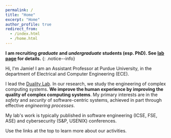 ```yaml
---
permalink: /
title: "Home"
excerpt: "Home"
author_profile: true
redirect_from: 
  - /index.html
  - /home.html
---
```


**I am recruiting *graduate* and *undergraduate* students (esp. PhD). See [lab page](research/) for details.**
{: .notice--info}

Hi, I'm Jamie!
I am an Assistant Professor at Purdue University, in the department of Electrical and Computer Engineering (ECE).

I lead the [Duality Lab](/research).
In our research, we study the engineering of complex computing systems.
**We improve the human experience by improving the quality of complex computing systems**.
My primary interests are in the *safety* and *security* of software-centric systems, achieved in part through effective *engineering processes*.

My lab's work is typically published in software engineering (ICSE, FSE, ASE) and cybersecurity (S&P, USENIX) conferences.

Use the links at the top to learn more about our activities.
